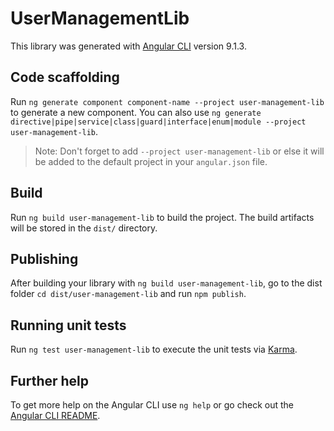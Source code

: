 # UserManagementLib

This library was generated with [Angular CLI](https://github.com/angular/angular-cli) version 9.1.3.

## Code scaffolding

Run `ng generate component component-name --project user-management-lib` to generate a new component. You can also use `ng generate directive|pipe|service|class|guard|interface|enum|module --project user-management-lib`.
> Note: Don't forget to add `--project user-management-lib` or else it will be added to the default project in your `angular.json` file. 

## Build

Run `ng build user-management-lib` to build the project. The build artifacts will be stored in the `dist/` directory.

## Publishing

After building your library with `ng build user-management-lib`, go to the dist folder `cd dist/user-management-lib` and run `npm publish`.

## Running unit tests

Run `ng test user-management-lib` to execute the unit tests via [Karma](https://karma-runner.github.io).

## Further help

To get more help on the Angular CLI use `ng help` or go check out the [Angular CLI README](https://github.com/angular/angular-cli/blob/master/README.md).
